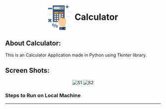 <div align="center">
  <h1 align="center"><img align="center" src="./images/logo.png" alt="Error 404" height="80"> Calculator</h1>
</div>

## About Calculator:
This is an Calculator Application made in Python using Tkinter library.

## Screen Shots:
<div align="center">
  <img src="./images/1.png" height="600"  alt="S1">
  <img src="./images/2.png" height="600"  alt="S2">
</div>

### Steps to Run on Local Machine

***